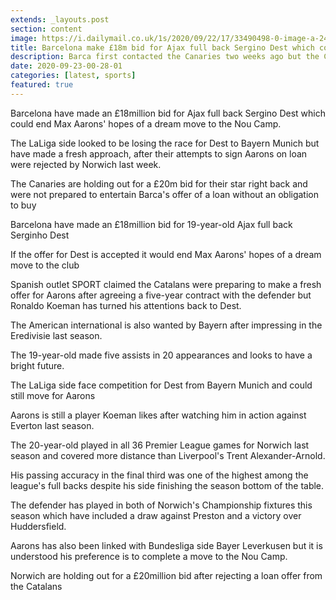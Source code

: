 ```yaml
---
extends: _layouts.post
section: content
image: https://i.dailymail.co.uk/1s/2020/09/22/17/33490498-0-image-a-24_1600792691312.jpg 
title: Barcelona make £18m bid for Ajax full back Sergino Dest which could end Max Aarons hopes of move 
description: Barca first contacted the Canaries two weeks ago but the Championship side are holding out for a £20million bid after rejecting an offer of a loan deal without an obligation to buy. 
date: 2020-09-23-00-28-01 
categories: [latest, sports] 
featured: true 
--- 
```

Barcelona have made an £18million bid for Ajax full back Sergino Dest which could end Max Aarons' hopes of a dream move to the Nou Camp.

The LaLiga side looked to be losing the race for Dest to Bayern Munich but have made a fresh approach, after their attempts to sign Aarons on loan were rejected by Norwich last week.

The Canaries are holding out for a £20m bid for their star right back and were not prepared to entertain Barca's offer of a loan without an obligation to buy   

Barcelona have made an £18million bid for 19-year-old Ajax full back Serginho Dest 

If the offer for Dest is accepted it would end Max Aarons' hopes of a dream move to the club

Spanish outlet SPORT claimed the Catalans were preparing to make a fresh offer for Aarons after agreeing a five-year contract with the defender but Ronaldo Koeman has turned his attentions back to Dest. 

The American international is also wanted by Bayern after impressing in the Eredivisie last season.

The 19-year-old made five assists in 20 appearances and looks to have a bright future.

The LaLiga side face competition for Dest from Bayern Munich and could still move for Aarons

Aarons is still a player Koeman likes after watching him in action against Everton last season.  

The 20-year-old played in all 36 Premier League games for Norwich last season and covered more distance than Liverpool's Trent Alexander-Arnold.

His passing accuracy in the final third was one of the highest among the league's full backs despite his side finishing the season bottom of the table.

The defender has played in both of Norwich's Championship fixtures this season which have included a draw against Preston and a victory over Huddersfield.

Aarons has also been linked with Bundesliga side Bayer Leverkusen but it is understood his preference is to complete a move to the Nou Camp.

Norwich are holding out for a £20million bid after rejecting a loan offer from the Catalans

